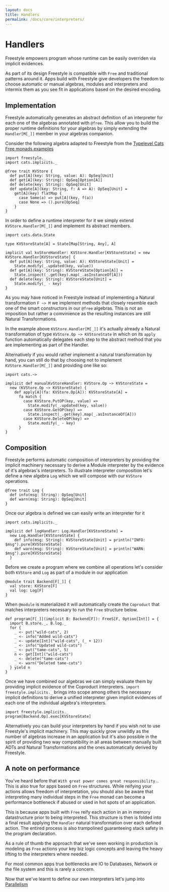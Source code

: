 ```yaml
---
layout: docs
title: Handlers
permalink: /docs/core/interpreters/
---
```


# Handlers

Freestyle empowers program whose runtime can be easily overriden via implicit evidences.

As part of its design Freestyle is compatible with `Free` and traditional patterns around it. Apps build with Freestyle give developers the freedom
to choose automatic or manual algebras, modules and interpreters and intermix them as you see fit in applications based on the desired encoding.

## Implementation

Freestyle automatically generates an abstract definition of an interpreter for each one of the
algebras annotated with `@free`.
This allow you to build the proper runtime definitions for your algebras by simply extending the `Handler[M[_]]`
member in your algebras companion.

Consider the following algebra adapted to Freestyle from the [Typelevel Cats Free monads examples](http://typelevel.org/cats/datatypes/freemonad.html)

```tut:book
import freestyle._
import cats.implicits._

@free trait KVStore {
  def put[A](key: String, value: A): OpSeq[Unit]
  def get[A](key: String): OpSeq[Option[A]]
  def delete(key: String): OpSeq[Unit]
  def update[A](key: String, f: A => A): OpSeq[Unit] =
    get[A](key) flatMap {
      case Some(a) => put[A](key, f(a))
      case None => ().pure[OpSeq]
    }
}
```

In order to define a runtime interpreter for it we simply extend `KVStore.Handler[M[_]]` and implement its abstract members.

```tut:book
import cats.data.State

type KVStoreState[A] = State[Map[String, Any], A]

implicit val kvStoreHandler: KVStore.Handler[KVStoreState] = new KVStore.Handler[KVStoreState] {
  def put[A](key: String, value: A): KVStoreState[Unit] =
    State.modify(_.updated(key, value))
  def get[A](key: String): KVStoreState[Option[A]] =
    State.inspect(_.get(key).map(_.asInstanceOf[A]))
  def delete(key: String): KVStoreState[Unit] =
    State.modify(_ - key)
}
```

As you may have noticed in Freestyle instead of implementing a Natural transformation `F ~> M` we implement methods that closely resemble each one of the smart constructors in our `@free` algebras.
This is not an imposition but rather a comvinience as the resulting instances are still Natural Transformations.

In the example above `KVStore.Handler[M[_]]` it's actually already a Natural transformation of type `KVStore.Op ~> KVStoreState` in which on its
`apply` function automatically delegates each step to the abstract method that you are implementing as part of the Handler.

Alternatively if you would rather implement a natural transformation by hand, you can still do that by choosing not to implement
`KVStore.Handler[M[_]]` and providing one like so:

```tut:book
import cats.~>

implicit def manualKvStoreHandler: KVStore.Op ~> KVStoreState = 
  new (KVStore.Op ~> KVStoreState) {
    def apply[A](fa: KVStore.Op[A]): KVStoreState[A] =
      fa match {
        case KVStore.PutOP(key, value) =>
          State.modify(_.updated(key, value))
        case KVStore.GetOP(key) =>
          State.inspect(_.get(key).map(_.asInstanceOf[A]))
        case KVStore.DeleteOP(key) =>
          State.modify(_ - key)
      }
}
```

## Composition

Freestyle performs automatic composition of interpreters by providing the implicit machinery necessary to derive a Module interpreter
by the evidence of it's algebras's interpreters.
To illustrate interpreter composition let's define a new algebra `Log` which we will compose with our `KVStore` operations.

```tut:book
@free trait Log {
  def info(msg: String): OpSeq[Unit]
  def warn(msg: String): OpSeq[Unit]
}
```

Once our algebra is defined we can easily write an interpreter for it

```tut:book
import cats.implicits._

implicit def logHandler: Log.Handler[KVStoreState] = 
  new Log.Handler[KVStoreState] {
    def info(msg: String): KVStoreState[Unit] = println("INFO: $msg").pure[KVStoreState]
    def warn(msg: String): KVStoreState[Unit] = println("WARN: $msg").pure[KVStoreState]
  }
```

Before we create a program where we combine all operations let's consider both `KVStore` and `Log` as part
of a module in our application

```tut:book
@module trait Backend[F[_]] {
  val store: KVStore[F]
  val log: Log[F]
}
```

When `@module` is materialized it will automatically create the `Coproduct` that matches interpreters necessary to run the `Free` structure
below.

```tut:book
def program[F[_]](implicit B: Backend[F]): FreeS[F, Option[Int]] = {
  import B.store._, B.log._
  for {
    _ <- put("wild-cats", 2)
    _ <- info("Added wild-cats")
    _ <- update[Int]("wild-cats", (_ + 12))
    _ <- info("Updated wild-cats")
    _ <- put("tame-cats", 5)
    n <- get[Int]("wild-cats")
    _ <- delete("tame-cats")
    _ <- warn("Deleted tame-cats")
  } yield n
}
```

Once we have combined our algebras we can simply evaluate them by providing implicit evidence of the Coproduct interpreters.
`import freestyle.implicits._` brings into scope among others the necessary implicit definitions to derive a unified interpreter given
implicit evidences of each one of the individual algebra's interpreters.

```tut:book
import freestyle.implicits._
program[Backend.Op].exec[KVStoreState]
```

Alternatively you can build your interpreters by hand if you wish not to use Freestyle's implicit machinery.
This may quickly grow unwildly as the number of algebras increase in an application but it's also possible in the spirit of providing two way compatibility
in all areas between manually built ADTs and Natural Transformations and the ones automatically derived by Freestyle.

## A note on performance

You've heard before that `With great power comes great responsibility.`. This is also true for apps based on `Free` structures.
While reifying your actions allows freedom of interpretation, you should also be aware that interpreting many individual steps in the `Free` monad can become a performance bottleneck if abused or used in hot spots of an application.

This is because apps built with `Free` reify each action in an in memory datastructure prior to being interpreted.
This structure is then is folded into a final result applying the `Handler` natural transformation over each defined action.
The entired process is also trampolined guaranteeing stack safety in the program declaration.

As a rule of thumb the approach that we've seen working in production is modeling as `Free` actions your key biz logic concepts and leaving the heavy lifting to the interpreters where needed.

For most common apps true bottlenecks are IO to Databases, Network or the file system and this is rarely a concern.


Now that we've learnt to define our own interpreters let's jump into [Parallelism](/docs/core/parallelism/)
